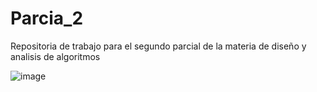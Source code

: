 # Parcia_2
Repositoria de trabajo para el segundo parcial de la materia de diseño y analisis de algoritmos 


![image](https://github.com/Erst086/Parcia_2/assets/98929241/b1990369-5ea3-4173-9f6b-4f34c9b9cebe)


